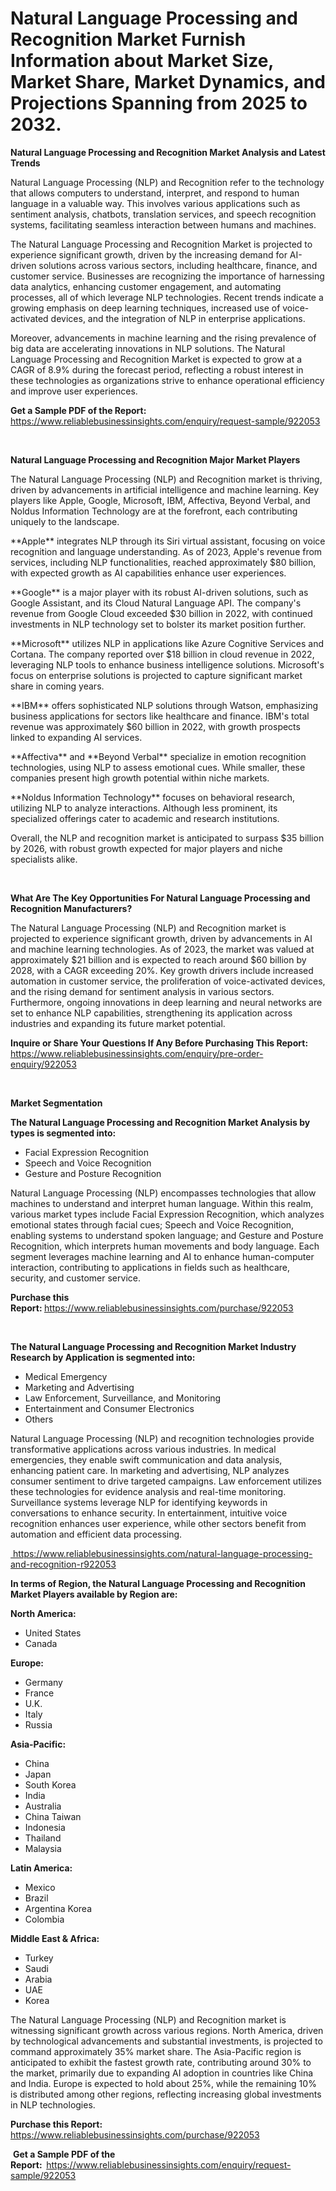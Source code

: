 <p><h1>Natural Language Processing and Recognition Market Furnish Information about Market Size, Market Share, Market Dynamics, and Projections Spanning from 2025 to 2032.</h1></p><p><strong>Natural Language Processing and Recognition Market Analysis and Latest Trends</strong></p>
<p><p>Natural Language Processing (NLP) and Recognition refer to the technology that allows computers to understand, interpret, and respond to human language in a valuable way. This involves various applications such as sentiment analysis, chatbots, translation services, and speech recognition systems, facilitating seamless interaction between humans and machines. </p><p>The Natural Language Processing and Recognition Market is projected to experience significant growth, driven by the increasing demand for AI-driven solutions across various sectors, including healthcare, finance, and customer service. Businesses are recognizing the importance of harnessing data analytics, enhancing customer engagement, and automating processes, all of which leverage NLP technologies. Recent trends indicate a growing emphasis on deep learning techniques, increased use of voice-activated devices, and the integration of NLP in enterprise applications.</p><p>Moreover, advancements in machine learning and the rising prevalence of big data are accelerating innovations in NLP solutions. The Natural Language Processing and Recognition Market is expected to grow at a CAGR of 8.9% during the forecast period, reflecting a robust interest in these technologies as organizations strive to enhance operational efficiency and improve user experiences.</p></p>
<p><strong>Get a Sample PDF of the Report:&nbsp;</strong> <a href="https://www.reliablebusinessinsights.com/enquiry/request-sample/922053?utm_campaign=2446&utm_medium=2&utm_source=Github&utm_content=ia&utm_term=18042025&utm_id=natural-language-processing-and-recognition">https://www.reliablebusinessinsights.com/enquiry/request-sample/922053</a></p>
<p>&nbsp;</p>
<p><strong>Natural Language Processing and Recognition Major Market Players</strong></p>
<p><p>The Natural Language Processing (NLP) and Recognition market is thriving, driven by advancements in artificial intelligence and machine learning. Key players like Apple, Google, Microsoft, IBM, Affectiva, Beyond Verbal, and Noldus Information Technology are at the forefront, each contributing uniquely to the landscape.</p><p>**Apple** integrates NLP through its Siri virtual assistant, focusing on voice recognition and language understanding. As of 2023, Apple's revenue from services, including NLP functionalities, reached approximately $80 billion, with expected growth as AI capabilities enhance user experiences.</p><p>**Google** is a major player with its robust AI-driven solutions, such as Google Assistant, and its Cloud Natural Language API. The company's revenue from Google Cloud exceeded $30 billion in 2022, with continued investments in NLP technology set to bolster its market position further.</p><p>**Microsoft** utilizes NLP in applications like Azure Cognitive Services and Cortana. The company reported over $18 billion in cloud revenue in 2022, leveraging NLP tools to enhance business intelligence solutions. Microsoft's focus on enterprise solutions is projected to capture significant market share in coming years.</p><p>**IBM** offers sophisticated NLP solutions through Watson, emphasizing business applications for sectors like healthcare and finance. IBM's total revenue was approximately $60 billion in 2022, with growth prospects linked to expanding AI services.</p><p>**Affectiva** and **Beyond Verbal** specialize in emotion recognition technologies, using NLP to assess emotional cues. While smaller, these companies present high growth potential within niche markets.</p><p>**Noldus Information Technology** focuses on behavioral research, utilizing NLP to analyze interactions. Although less prominent, its specialized offerings cater to academic and research institutions.</p><p>Overall, the NLP and recognition market is anticipated to surpass $35 billion by 2026, with robust growth expected for major players and niche specialists alike.</p></p>
<p>&nbsp;</p>
<p><strong>What Are The Key Opportunities For Natural Language Processing and Recognition Manufacturers?</strong></p>
<p><p>The Natural Language Processing (NLP) and Recognition market is projected to experience significant growth, driven by advancements in AI and machine learning technologies. As of 2023, the market was valued at approximately $21 billion and is expected to reach around $60 billion by 2028, with a CAGR exceeding 20%. Key growth drivers include increased automation in customer service, the proliferation of voice-activated devices, and the rising demand for sentiment analysis in various sectors. Furthermore, ongoing innovations in deep learning and neural networks are set to enhance NLP capabilities, strengthening its application across industries and expanding its future market potential.</p></p>
<p><strong>Inquire or Share Your Questions If Any Before Purchasing This Report:</strong> <a href="https://www.reliablebusinessinsights.com/enquiry/pre-order-enquiry/922053?utm_campaign=2446&utm_medium=2&utm_source=Github&utm_content=ia&utm_term=18042025&utm_id=natural-language-processing-and-recognition">https://www.reliablebusinessinsights.com/enquiry/pre-order-enquiry/922053</a></p>
<p>&nbsp;</p>
<p><strong>Market Segmentation</strong></p>
<p><strong>The Natural Language Processing and Recognition Market Analysis by types is segmented into:</strong></p>
<p><ul><li>Facial Expression Recognition</li><li>Speech and Voice Recognition</li><li>Gesture and Posture Recognition</li></ul></p>
<p><p>Natural Language Processing (NLP) encompasses technologies that allow machines to understand and interpret human language. Within this realm, various market types include Facial Expression Recognition, which analyzes emotional states through facial cues; Speech and Voice Recognition, enabling systems to understand spoken language; and Gesture and Posture Recognition, which interprets human movements and body language. Each segment leverages machine learning and AI to enhance human-computer interaction, contributing to applications in fields such as healthcare, security, and customer service.</p></p>
<p><strong>Purchase this Report:&nbsp;</strong><a href="https://www.reliablebusinessinsights.com/purchase/922053?utm_campaign=2446&utm_medium=2&utm_source=Github&utm_content=ia&utm_term=18042025&utm_id=natural-language-processing-and-recognition">https://www.reliablebusinessinsights.com/purchase/922053</a></p>
<p>&nbsp;</p>
<p><strong>The Natural Language Processing and Recognition Market Industry Research by Application is segmented into:</strong></p>
<p><ul><li>Medical Emergency</li><li>Marketing and Advertising</li><li>Law Enforcement, Surveillance, and Monitoring</li><li>Entertainment and Consumer Electronics</li><li>Others</li></ul></p>
<p><p>Natural Language Processing (NLP) and recognition technologies provide transformative applications across various industries. In medical emergencies, they enable swift communication and data analysis, enhancing patient care. In marketing and advertising, NLP analyzes consumer sentiment to drive targeted campaigns. Law enforcement utilizes these technologies for evidence analysis and real-time monitoring. Surveillance systems leverage NLP for identifying keywords in conversations to enhance security. In entertainment, intuitive voice recognition enhances user experience, while other sectors benefit from automation and efficient data processing.</p></p>
<p><a href="https://www.reliablebusinessinsights.com/natural-language-processing-and-recognition-r922053?utm_campaign=2446&utm_medium=2&utm_source=Github&utm_content=ia&utm_term=18042025&utm_id=natural-language-processing-and-recognition">&nbsp;https://www.reliablebusinessinsights.com/natural-language-processing-and-recognition-r922053</a></p>
<p><strong>In terms of Region, the Natural Language Processing and Recognition Market Players available by Region are:</strong></p>
<p>
    <p> <strong> North America: </strong>
        <ul>
            <li>United States</li>
            <li>Canada</li>
        </ul>
        </p> 
    <p> <strong> Europe: </strong>
        <ul>
            <li>Germany</li>
            <li>France</li>
            <li>U.K.</li>
            <li>Italy</li>
            <li>Russia</li>
        </ul>
        </p> 
    <p> <strong> Asia-Pacific: </strong>
        <ul>
            <li>China</li>
            <li>Japan</li>
            <li>South Korea</li>
            <li>India</li>
            <li>Australia</li>
            <li>China Taiwan</li>
            <li>Indonesia</li>
            <li>Thailand</li>
            <li>Malaysia</li>
        </ul>
        </p> 
    <p> <strong> Latin America: </strong>
        <ul>
            <li>Mexico</li>
            <li>Brazil</li>
            <li>Argentina Korea</li>
            <li>Colombia</li>
        </ul>
        </p> 
    <p> <strong> Middle East & Africa: </strong>
        <ul>
            <li>Turkey</li>
            <li>Saudi</li>
            <li>Arabia</li>
            <li>UAE</li>
            <li>Korea</li>
        </ul>
    </p>
    </p>
<p><p>The Natural Language Processing (NLP) and Recognition market is witnessing significant growth across various regions. North America, driven by technological advancements and substantial investments, is projected to command approximately 35% market share. The Asia-Pacific region is anticipated to exhibit the fastest growth rate, contributing around 30% to the market, primarily due to expanding AI adoption in countries like China and India. Europe is expected to hold about 25%, while the remaining 10% is distributed among other regions, reflecting increasing global investments in NLP technologies.</p></p>
<p><strong>Purchase this Report: </strong><a href="https://www.reliablebusinessinsights.com/purchase/922053?utm_campaign=2446&utm_medium=2&utm_source=Github&utm_content=ia&utm_term=18042025&utm_id=natural-language-processing-and-recognition">https://www.reliablebusinessinsights.com/purchase/922053</a></p>
<p>&nbsp;<strong>Get a Sample PDF of the Report:&nbsp;&nbsp;</strong><a href="https://www.reliablebusinessinsights.com/enquiry/request-sample/922053?utm_campaign=2446&utm_medium=2&utm_source=Github&utm_content=ia&utm_term=18042025&utm_id=natural-language-processing-and-recognition">https://www.reliablebusinessinsights.com/enquiry/request-sample/922053</a></p>
<p><strong></strong></p>
<p><p></p><p></p><p></p></p>